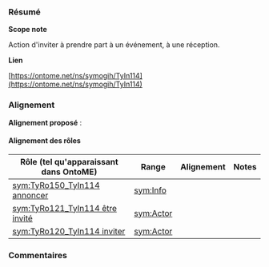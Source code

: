 ### Résumé

**Scope note**

Action d'inviter à prendre part à un événement, à une réception.

**Lien**

[https://ontome.net/ns/symogih/TyIn114](https://ontome.net/ns/symogih/TyIn114)

### Alignement

**Alignement proposé** :

#### Alignement des rôles

| Rôle (tel qu'apparaissant dans OntoME) | Range | Alignement | Notes |
| ----- | ----- | ----- | ----- |
| [sym:TyRo150_TyIn114 annoncer](https://ontome.net/ns/symogih/TyRo150_TyIn114) | [sym:Info](https://ontome.net/ns/symogih/Info) |   |   |
| [sym:TyRo121_TyIn114 être invité](https://ontome.net/ns/symogih/TyRo121_TyIn114) | [sym:Actor](https://ontome.net/ns/symogih/Actor) |   |   |
| [sym:TyRo120_TyIn114 inviter](https://ontome.net/ns/symogih/TyRo120_TyIn114) | [sym:Actor](https://ontome.net/ns/symogih/Actor) |   |   |

### Commentaires